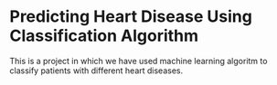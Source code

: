 # Predicting Heart Disease Using Classification Algorithm
 This is a project in which we have used machine learning algoritm to classify patients with different heart diseases. 
